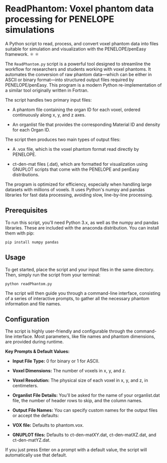 # ReadPhantom: Voxel phantom data processing for PENELOPE simulations

A Python script to read, process, and convert voxel phantom data into files suitable for simulation and visualization with the PENELOPE/penEasy framework. :atom_symbol: ⚛️

The `ReadPhantom.py` script is a powerful tool designed to streamline the workflow for researchers and students working with voxel phantoms. It automates the conversion of raw phantom data—which can be either in ASCII or binary format—into structured output files required by PENELOPE/penEasy. This program is a modern Python re-implementation of a similar tool originally written in Fortran.

The script handles two primary input files:

- A phantom file containing the organ ID for each voxel, ordered continuously along x, y, and z axes.

- An organlist file that provides the corresponding Material ID and density for each Organ ID.

The script then produces two main types of output files:

- A .vox file, which is the voxel phantom format read directly by PENELOPE.

- ct-den-mat files (.dat), which are formatted for visualization using GNUPLOT scripts that come with the PENELOPE and penEasy distributions.

The program is optimized for efficiency, especially when handling large datasets with millions of voxels. It uses Python's numpy and pandas libraries for fast data processing, avoiding slow, line-by-line processing.

## Prerequisites

To run this script, you'll need Python 3.x, as well as the numpy and pandas libraries. These are included with the anaconda distribution. You can install them with pip: 

```
pip install numpy pandas
```

## Usage

To get started, place the script and your input files in the same directory. Then, simply run the script from your terminal:

```
python readPhantom.py
```

The script will then guide you through a command-line interface, consisting of a series of interactive prompts, to gather all the necessary phantom information and file names.

## Configuration

The script is highly user-friendly and configurable through the command-line interface. Most parameters, like file names and phantom dimensions, are provided during runtime.

__Key Prompts & Default Values:__

- __Input File Type:__ 0 for binary or 1 for ASCII.

- __Voxel Dimensions:__ The number of voxels in x, y, and z.

- __Voxel Resolution:__ The physical size of each voxel in x, y, and z, in centimeters.

- __Organlist File Details:__ You'll be asked for the name of your organlist.dat file, the number of header rows to skip, and the column names.

- __Output File Names:__ You can specify custom names for the output files or accept the defaults:

- __VOX file:__ Defaults to phantom.vox.

- __GNUPLOT files:__ Defaults to ct-den-matXY.dat, ct-den-matXZ.dat, and ct-den-matYZ.dat.

If you just press Enter on a prompt with a default value, the script will automatically use that default.



